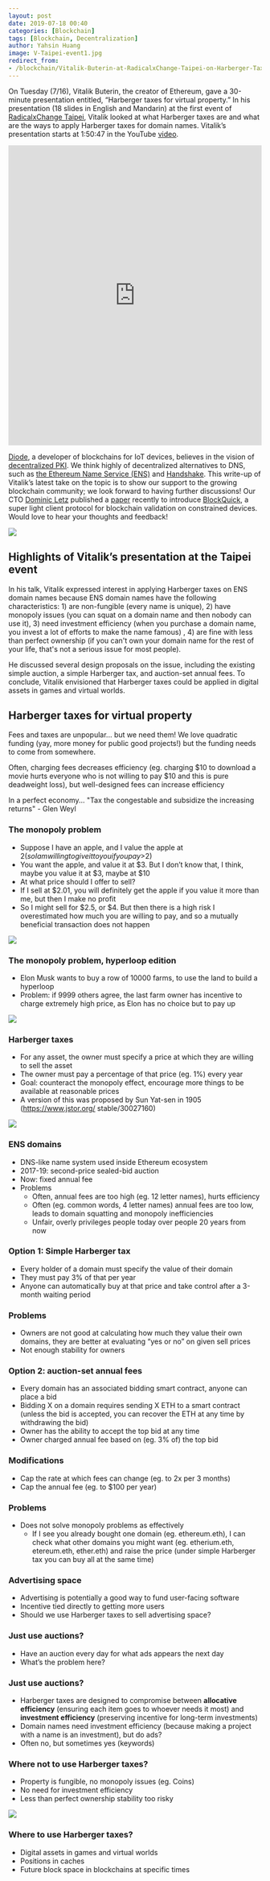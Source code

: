 ```yaml
---
layout: post
date: 2019-07-18 00:40
categories: [Blockchain]
tags: [Blockchain, Decentralization]
author: Yahsin Huang
image: V-Taipei-event1.jpg
redirect_from:
- /blockchain/Vitalik-Buterin-at-RadicalxChange-Taipei-on-Harberger-Taxes-19199/
---
```


On Tuesday (7/16), Vitalik Buterin, the creator of Ethereum, gave a 30-minute presentation entitled, “Harberger taxes for virtual property.” In his presentation (18 slides in English and Mandarin) at the first event of [RadicalxChange Taipei](https://twitter.com/rxctaipei), Vitalik looked at what Harberger taxes are and what are the ways to apply Harberger taxes for domain names. Vitalik’s presentation starts at 1:50:47 in the YouTube [video](https://www.youtube.com/watch?v=6S5j35Y9AzQ).

<iframe width="100%" height="596" src="https://www.youtube.com/embed/6S5j35Y9AzQ" frameborder="0" allow="accelerometer; autoplay; encrypted-media; gyroscope; picture-in-picture" allowfullscreen></iframe>

[Diode](https://twitter.com/diode_chain), a developer of blockchains for IoT devices, believes in the vision of [decentralized PKI](/burning-platform-pki/decentralized-pki-in-a-nutshell-19079/). We think highly of decentralized alternatives to DNS, such as [the Ethereum Name Service (ENS)](https://ens.domains) and [Handshake](https://handshake.org). This write-up of Vitalik’s latest take on the topic is to show our support to the growing blockchain community; we look forward to having further discussions! Our CTO [Dominic Letz](https://twitter.com/dominicletz) published a [paper](https://eprint.iacr.org/2019/579.pdf) recently to introduce [BlockQuick](/burning-platform-pki/blockquick-super-light-blockchain-client-for-trustless-time-19144/), a super light client protocol for blockchain validation on constrained devices. Would love to hear your thoughts and feedback!

![](../assets/img/blog/V-Taipei-event2.jpg)

## Highlights of Vitalik’s presentation at the Taipei event

In his talk, Vitalik expressed interest in applying Harberger taxes on ENS domain names because ENS domain names have the following characteristics: 1) are non-fungible (every name is unique), 2) have monopoly issues (you can squat on a domain name and then nobody can use it), 3) need investment efficiency (when you purchase a domain name, you invest a lot of efforts to make the name famous) , 4) are fine with less than perfect ownership (if you can't own your domain name for the rest of your life, that's not a serious issue for most people).

He discussed several design proposals on the issue, including the existing simple auction, a simple Harberger tax, and auction-set annual fees. To conclude, Vitalik envisioned that Harberger taxes could be applied in digital assets in games and virtual worlds.

## Harberger taxes for virtual property

Fees and taxes are unpopular... but we need them!
We love quadratic funding (yay, more money for public good projects!) but the funding needs to come from somewhere.

Often, charging fees decreases efficiency (eg. charging $10 to download a movie hurts everyone who is not willing to pay $10 and this is pure deadweight loss), but well-designed fees can increase efficiency

In a perfect economy...
"Tax the congestable and subsidize the increasing returns" - Glen Weyl

### The monopoly problem

- Suppose I have an apple, and I value the apple at $2 (so I am willing to give it to you if you pay >$2)
- You want the apple, and value it at $3. But I don’t know that, I think, maybe you value it at $3, maybe at $10
- At what price should I offer to sell?
- If I sell at $2.01, you will definitely get the apple if you value it more than me, but then I make no profit
- So I might sell for $2.5, or $4. But then there is a high risk I overestimated how much you are willing to pay, and so a mutually beneficial transaction does not happen

![](../assets/img/blog/V-Slide1.jpg)

### The monopoly problem, hyperloop edition
* Elon Musk wants to buy a row of 10000 farms, to use the land to build a hyperloop
* Problem: if 9999 others agree, the last farm owner has incentive to charge extremely high price, as Elon has no choice but to pay up

![](../assets/img/blog/V-Slide2.jpg)

### Harberger taxes
* For any asset, the owner must specify a price at which they are willing to sell the asset
* The owner must pay a percentage of that price (eg. 1%) every year
* Goal: counteract the monopoly effect, encourage more things to be available at reasonable prices
* A version of this was proposed by Sun Yat-sen in 1905 (https://www.jstor.org/ stable/30027160)

![](../assets/img/blog/V-Slide3.png)

### ENS domains

* DNS-like name system used inside Ethereum еcosystem
* 2017-19: second-price sealed-bid auction
* Now: fixed annual fee
* Problems
    * Often, annual fees are too high (eg. 12 letter names), hurts efficiency
    * Often (eg. common words, 4 letter names) annual fees are too low, leads to domain squatting and monopoly inefficiencies
    * Unfair, overly privileges people today over people 20 years from now

### Option 1: Simple Harberger tax
* Every holder of a domain must specify the value of their domain
* They must pay 3% of that per year
* Anyone can automatically buy at that price and take control after a 3-month waiting period

### Problems
* Owners are not good at calculating how much they value their own domains, they are better at evaluating “yes or no” on given sell prices
* Not enough stability for owners

### Option 2: auction-set annual fees
* Every domain has an associated bidding smart contract, anyone can place a bid
* Bidding X on a domain requires sending X ETH to a smart contract (unless the bid is accepted, you can recover the ETH at any time by withdrawing the bid)
* Owner has the ability to accept the top bid at any time
* Owner charged annual fee based on (eg. 3% of) the top bid

### Modifications
* Cap the rate at which fees can change (eg. to 2x per 3 months)
* Cap the annual fee (eg. to $100 per year)

### Problems
* Does not solve monopoly problems as effectively
    * If I see you already bought one domain (eg. ethereum.eth), I can check what other domains you might want (eg. etherium.eth, etereum.eth, ether.eth) and raise the price (under simple Harberger tax you can buy all at the same time)

### Advertising space
* Advertising is potentially a good way to fund user-facing software
* Incentive tied directly to getting more users
* Should we use Harberger taxes to sell advertising space?

### Just use auctions?
* Have an auction every day for what ads appears the next day
* What’s the problem here?

### Just use auctions?
* Harberger taxes are designed to compromise between **allocative efficiency** (ensuring each item goes to whoever needs it most) and **investment efficiency** (preserving incentive for long-term investments)
* Domain names need investment efficiency (because making a project with a name is an investment), but do ads?
* Often no, but sometimes yes (keywords)

### Where not to use Harberger taxes?
* Property is fungible, no monopoly issues (eg. Coins)
* No need for investment efficiency
* Less than perfect ownership stability too risky

![](../assets/img/blog/V-Slide4.png)

### Where to use Harberger taxes?

* Digital assets in games and virtual worlds
* Positions in caches
* Future block space in blockchains at specific times
